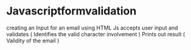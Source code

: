 # Javascriptformvalidation

creating an Input for an email using HTML
Js accepts user input and validates ( Identifies the valid character involvement ) 
Prints out result ( Validity of the email )

